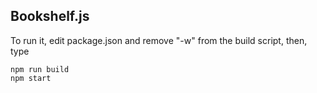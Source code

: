 ## Bookshelf.js

To run it, edit package.json and remove "-w" from the build script, then, type 

```
npm run build
npm start
```
